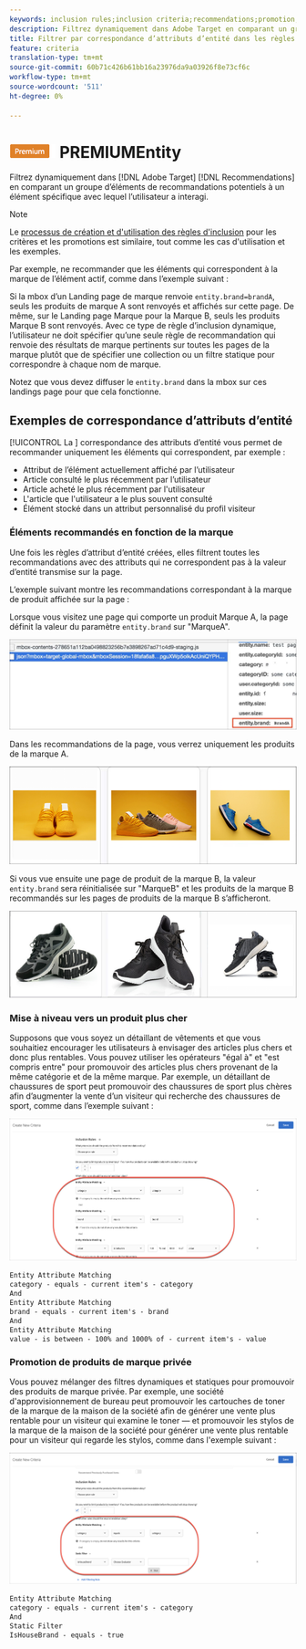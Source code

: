 ```yaml
---
keywords: inclusion rules;inclusion criteria;recommendations;promotion;promotions;dynamic filtering;dynamic;entity attribute matching
description: Filtrez dynamiquement dans Adobe Target en comparant un groupe d’éléments de recommandations potentiels à un élément spécifique avec lequel l’utilisateur a interagi.
title: Filtrer par correspondance d’attributs d’entité dans les règles d’inclusion dynamique dans Adobe Target Recommendations
feature: criteria
translation-type: tm+mt
source-git-commit: 60b71c426b61bb16a23976da9a03926f8e73cf6c
workflow-type: tm+mt
source-wordcount: '511'
ht-degree: 0%

---
```



# ![Correspondance d&#39;attribut ](/help/assets/premium.png) PREMIUMEntity

Filtrez dynamiquement dans [!DNL Adobe Target] [!DNL Recommendations] en comparant un groupe d’éléments de recommandations potentiels à un élément spécifique avec lequel l’utilisateur a interagi.

>[!NOTE]
>
>Le [processus de création et d&#39;utilisation des règles d&#39;inclusion](/help/c-recommendations/c-algorithms/use-dynamic-and-static-inclusion-rules.md) pour les critères et les promotions est similaire, tout comme les cas d&#39;utilisation et les exemples.

Par exemple, ne recommander que les éléments qui correspondent à la marque de l’élément actif, comme dans l’exemple suivant :

Si la mbox d’un Landing page de marque renvoie `entity.brand=brandA`, seuls les produits de marque A sont renvoyés et affichés sur cette page. De même, sur le Landing page Marque pour la Marque B, seuls les produits Marque B sont renvoyés. Avec ce type de règle d’inclusion dynamique, l’utilisateur ne doit spécifier qu’une seule règle de recommandation qui renvoie des résultats de marque pertinents sur toutes les pages de la marque plutôt que de spécifier une collection ou un filtre statique pour correspondre à chaque nom de marque.

Notez que vous devez diffuser le `entity.brand` dans la mbox sur ces landings page pour que cela fonctionne.

## Exemples de correspondance d’attributs d’entité

[!UICONTROL La ] correspondance des attributs d’entité vous permet de recommander uniquement les éléments qui correspondent, par exemple :

* Attribut de l’élément actuellement affiché par l’utilisateur
* Article consulté le plus récemment par l’utilisateur
* Article acheté le plus récemment par l&#39;utilisateur
* L&#39;article que l&#39;utilisateur a le plus souvent consulté
* Élément stocké dans un attribut personnalisé du profil visiteur

### Éléments recommandés en fonction de la marque

Une fois les règles d’attribut d’entité créées, elles filtrent toutes les recommandations avec des attributs qui ne correspondent pas à la valeur d’entité transmise sur la page.

L’exemple suivant montre les recommandations correspondant à la marque de produit affichée sur la page :

Lorsque vous visitez une page qui comporte un produit Marque A, la page définit la valeur du paramètre `entity.brand` sur &quot;MarqueA&quot;.

![Exemple d’appel de Cible](/help/c-recommendations/c-algorithms/assets/example-target-call.png)

Dans les recommandations de la page, vous verrez uniquement les produits de la marque A.

![Recommandations de marque A](/help/c-recommendations/c-algorithms/assets/brandA.png)

Si vous vue ensuite une page de produit de la marque B, la valeur `entity.brand` sera réinitialisée sur &quot;MarqueB&quot; et les produits de la marque B recommandés sur les pages de produits de la marque B s’afficheront.

![Recommandations de marque B](/help/c-recommendations/c-algorithms/assets/brandB.png)

### Mise à niveau vers un produit plus cher

Supposons que vous soyez un détaillant de vêtements et que vous souhaitiez encourager les utilisateurs à envisager des articles plus chers et donc plus rentables. Vous pouvez utiliser les opérateurs &quot;égal à&quot; et &quot;est compris entre&quot; pour promouvoir des articles plus chers provenant de la même catégorie et de la même marque. Par exemple, un détaillant de chaussures de sport peut promouvoir des chaussures de sport plus chères afin d’augmenter la vente d’un visiteur qui recherche des chaussures de sport, comme dans l’exemple suivant :

![Mise à niveau](/help/c-recommendations/c-algorithms/assets/upsell.png)

```
Entity Attribute Matching
category - equals - current item's - category 
And 
Entity Attribute Matching
brand - equals - current item's - brand 
And 
Entity Attribute Matching
value - is between - 100% and 1000% of - current item's - value
```

### Promotion de produits de marque privée

Vous pouvez mélanger des filtres dynamiques et statiques pour promouvoir des produits de marque privée. Par exemple, une société d&#39;approvisionnement de bureau peut promouvoir les cartouches de toner de la marque de la maison de la société afin de générer une vente plus rentable pour un visiteur qui examine le toner — et promouvoir les stylos de la marque de la maison de la société pour générer une vente plus rentable pour un visiteur qui regarde les stylos, comme dans l&#39;exemple suivant :

![Marque maison](/help/c-recommendations/c-algorithms/assets/housebrand.png)

```
Entity Attribute Matching
category - equals - current item's - category 
And
Static Filter
IsHouseBrand - equals - true
```
